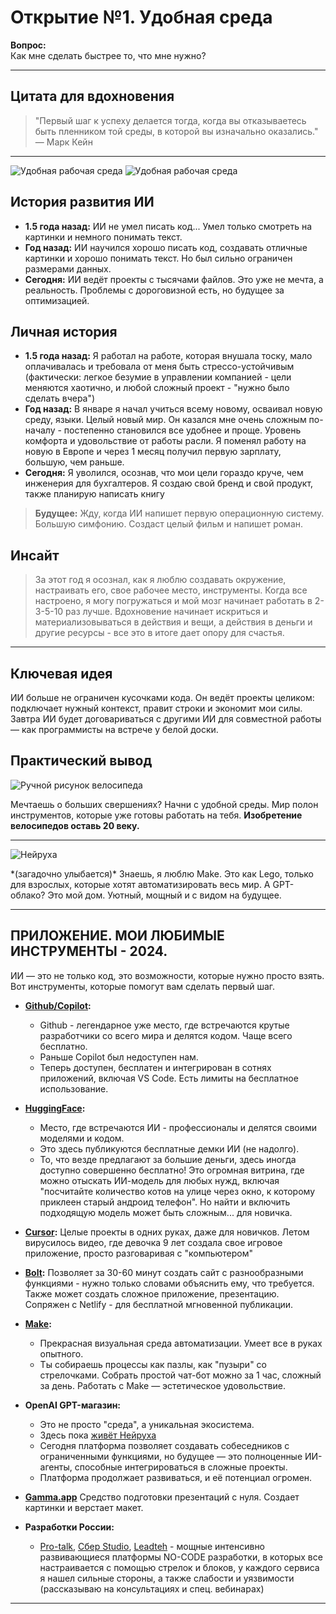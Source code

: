 # Открытие №1. Удобная среда

**Вопрос:**  
Как мне сделать быстрее то, что мне нужно?  

---

## Цитата для вдохновения  

> "Первый шаг к успеху делается тогда, когда вы отказываетесь быть пленником той среды, в которой вы изначально оказались."  
> — Марк Кейн  

---

<div class="image-row">
  <img src="/images/01-udobnaya-sreda-01.jpg" alt="Удобная рабочая среда" class="thumb" />
  <img src="/images/01-udobnaya-sreda-02.jpg" alt="Удобная рабочая среда" class="thumb" />
</div>


## История развития ИИ

- **1.5 года назад:** ИИ не умел писать код... Умел только смотреть на картинки и немного понимать текст. 
- **Год назад:** ИИ научился хорошо писать код, создавать отличные картинки и хорошо понимать текст. Но был сильно ограничен размерами данных.
- **Сегодня:** ИИ ведёт проекты с тысячами файлов. Это уже не мечта, а реальность. Проблемы с дороговизной есть, но будущее за оптимизацией.  

## Личная история

- **1.5 года назад:** Я работал на работе, которая внушала тоску, мало оплачивалась и требовала от меня быть стрессо-устойчивым (фактически: легкое безумие в управлении компанией - цели меняются хаотично, и любой сложный проект -  "нужно было сделать вчера")
- **Год назад:** В январе я начал учиться всему новому, осваивал новую среду, языки. Целый новый мир. Он казался мне очень сложным по-началу - постепенно становился все удобнее и проще. 
Уровень комфорта и удовольствие от работы расли.
Я поменял работу на новую в Европе и через 1 месяц получил первую зарплату, большую, чем раньше.
- **Сегодня:** Я уволился, осознав, что мои цели гораздо круче, чем инженерия для бухгалтеров. Я создаю свой бренд и свой продукт, также планирую написать книгу  


> **Будущее:** Жду, когда ИИ напишет первую операционную систему. Большую симфонию. Создаст целый фильм и напишет роман. 


## Инсайт

<blockquote>

За этот год я осознал, как я люблю создавать окружение, настраивать его, свое рабочее место, инструменты. Когда все настроено, я могу погружаться и мой мозг начинает работать в 2-3-5-10 раз лучше.
Вдохновение начинает искриться и материализовываться в действия и вещи, а действия в деньги и другие ресурсы - все это в итоге дает опору для счастья. 

</blockquote>

---

## Ключевая идея  
ИИ больше не ограничен кусочками кода. Он ведёт проекты целиком: подключает нужный контекст, правит строки и экономит мои силы. Завтра ИИ будет договариваться с другими ИИ для совместной работы — как программисты на встрече у белой доски.



## Практический вывод

<div class="practical-tip">
  <img src="/images/bike.png" alt="Ручной рисунок велосипеда" class="tip-icon">
  <p>
    Мечтаешь о больших свершениях? Начни с удобной среды.  
    Мир полон инструментов, которые уже готовы работать на тебя.  
    <strong>Изобретение велосипедов оставь 20 веку.</strong>
  </p>
</div>


---

<div class="neiruha-comment">
  <img src="/images/neiruha.jpg" alt="Нейруха" class="neiruha-avatar">
  <p>
    *(загадочно улыбается)*  
    Знаешь, я люблю Make. Это как Lego, только для взрослых, которые хотят автоматизировать весь мир.  
    А GPT-облако? Это мой дом. Уютный, мощный и с видом на будущее.
  </p>
</div>



---

## ПРИЛОЖЕНИЕ. МОИ ЛЮБИМЫЕ ИНСТРУМЕНТЫ - 2024.

ИИ — это не только код, это возможности, которые нужно просто взять. Вот инструменты, которые помогут вам сделать первый шаг.

- **[Github/Copilot](https://github.com/):**  
  - Github - легендарное уже место, где встречаются крутые разработчики со всего мира и делятся кодом. Чаще всего бесплатно.
  - Раньше Copilot был недоступен нам.
  - Теперь доступен, бесплатен и интегрирован в сотнях приложений, включая VS Code. Есть лимиты на бесплатное использование.  

- **[HuggingFace](https://huggingface.co/):**  
  - Место, где встречаются ИИ - профессионалы и делятся своими моделями и кодом.
  - Это здесь публикуются бесплатные демки ИИ (не надолго). 
  - То, что везде предлагают за большие деньги, здесь иногда доступно совершенно бесплатно! Это огромная витрина, где можно отыскать ИИ-модель для любых нужд, включая "посчитайте количество котов на улице через окно, к которому приклеен старый андроид телефон". 
    Но найти и включить подходящую модель может быть сложным... для новичка.

- **[Cursor](https://www.cursor.com/):** Целые проекты в одних руках, даже для новичков. Летом вирусилось видео, где девочка 9 лет создала свое игровое приложение, просто разговаривая с "компьютером" 
- **[Bolt](https://bolt.new):** Позволяет за 30-60 минут создать сайт с разнообразными функциями - нужно только словами объяснить ему, что требуется. Также может создать сложное приложение, презентацию. Сопряжен с Netlify - для бесплатной мгновенной публикации. 
- **[Make](https://make.com):**  
  - Прекрасная визуальная среда автоматизации. Умеет все в руках опытного.
  - Ты собираешь процессы как пазлы, как "пузыри" со стрелочками. Собрать простой чат-бот можно за 1 час, сложный за день. Работать с Make — эстетическое удовольствие.  

- **OpenAI GPT-магазин:**  
  - Это не просто "среда", а уникальная экосистема.  
  - Здесь пока [живёт Нейруха](https://chatgpt.com/g/g-cNBkosgUJ-neiruha-ai) 
  - Сегодня платформа позволяет создавать собеседников с ограниченными функциями, но будущее — это полноценные ИИ-агенты, способные интегрироваться в сложные проекты.  
  - Платформа продолжает развиваться, и её потенциал огромен.

- **[Gamma.app](https://gamma.app)** Средство подготовки презентаций c нуля. Создает картинки и верстает макет.  

- **Разработки России:**  
  - [Pro-talk](https://pro-talk.ru/), [Сбер Studio](https://developers.sber.ru/portal/products/smartmarket-studio), [Leadteh](https://leadteh.ru/) - мощные интенсивно развивающиеся платформы NO-CODE разработки, в которых
все настраивается с помощью стрелок и блоков, у каждого сервиса я нашел сильные стороны, а также слабости и уязвимости (рассказываю на консультациях и спец. вебинарах)

---

